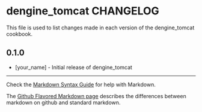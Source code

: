 # dengine_tomcat CHANGELOG

This file is used to list changes made in each version of the dengine_tomcat cookbook.

## 0.1.0
- [your_name] - Initial release of dengine_tomcat

- - -
Check the [Markdown Syntax Guide](http://daringfireball.net/projects/markdown/syntax) for help with Markdown.

The [Github Flavored Markdown page](http://github.github.com/github-flavored-markdown/) describes the differences between markdown on github and standard markdown.
